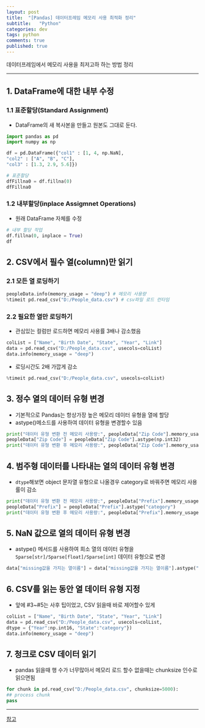 ```yaml
---
layout: post
title:  "[Pandas] 데이터프레임 메모리 사용 최적화 정리"
subtitle:   "Python"
categories: dev
tags: python
comments: true
published: true
---
```


데이터프레임에서 메모리 사용을 최저고하 하는 방법 정리

---
  
## 1. DataFrame에 대한 내부 수정
### 1.1 표준할당(Standard Assignment) 
- DataFrame의 새 복사본을 만들고 원본도 그대로 둔다.

```python
import pandas as pd
import numpy as np

df = pd.DataFrame({"col1" : [1, 4, np.NaN],
"col2" : ["A", "B", "C"],
"col3" : [1.3, 2.9, 5.6]})

# 표준할당
dfFillna0 = df.fillna(0)
dfFillna0
```
  
### 1.2 내부할당(inplace Assigmnet Operations)
- 원래 DataFrame 자체를 수정
  
```python
# 내부 할당 작업
df.fillna(0, inplace = True)
df
```
  
## 2. CSV에서 필수 열(column)만 읽기
### 2.1 모든 열 로딩하기
  
```python
peopleData.info(memory_usage = "deep") # 메모리 사용량
%timeit pd.read_csv("D:/People_data.csv") # csv파일 로드 런타임
```
  
### 2.2 필요한 열만 로딩하기
- 관심있는 컬럼만 로드하면 메모리 사용률 3배나 감소했음

```python
colList = ["Name", "Birth Date", "State", "Year", "Link"]
data = pd.read_csv("D:/People_data.csv", usecols=colList)
data.info(memory_usage = "deep")
```

- 로딩시간도 2배 가깝게 감소

```python
%timeit pd.read_csv("D:/People_data.csv", usecols=colList)
```
  

## 3. 정수 열의 데이터 유형 변경
  
- 기본적으로 Pandas는 항상가장 높은 메모리 데이터 유형을 열에 할당
- astype()메소드를 사용하여 데이터 유형을 변경할수 있음
  
```python
print("데이터 유형 변환 전 메모리 사용량:", peopleData["Zip Code"].memory_usage())
peopleData["Zip Code"] = peopleData["Zip Code"].astype(np.int32)
print("데이터 유형 변환 후 메모리 사용량:", peopleData["Zip Code"].memory_usage())
```
  
## 4. 범주형 데이터를 나타내는 열의 데이터 유형 변경
- ```dtype```해보면 object 문자열 유형으로 나올경우 category로 바꿔주면 메모리 사용률이 감소
  
```python
print("데이터 유형 변환 전 메모리 사용량:", peopleData["Prefix"].memory_usage())
peopleData["Prefix"] = peopleData["Prefix"].astype("category")
print("데이터 유형 변환 후 메모리 사용량:", peopleData["Prefix"].memory_usage())
```
  
## 5. NaN 값으로 열의 데이터 유형 변경
- astype() 메서드를 사용하여 희소 열의 데이터 유형을 ```Sparse[str]/Sparse[float]/Sparse[int]``` 데이터 유형으로 변경
  
```python
data["missing값을 가지는 열이름"] = data["missing값을 가지는 열이름"].astype("Sparse[float32]")
```
  
## 6. CSV를 읽는 동안 열 데이터 유형 지정
- 앞에 #3~#5는 사후 팁이었고, CSV 읽을때 바로 제어할수 있게
  
```python
colList = ["Name", "Birth Date", "State", "Year", "Link"]
data = pd.read_csv("D:/People_data.csv", usecols=colList,
dtype = {"Year":np.int16, "State":"category"})
data.info(memory_usage = "deep")
```
  
## 7. 청크로 CSV 데이터 읽기
- pandas 읽을때 행 수가 너무많아서 메모리 로드 할수 없을때는 chunksize 인수로 읽으면됨
  
```python
for chunk in pd.read_csv("D:/People_data.csv", chunksize=5000):
## process chunk
pass
```
  
---
[참고](https://zzinnam.tistory.com/entry/%EB%8D%B0%EC%9D%B4%ED%84%B0-%EC%B2%98%EB%A6%AC-%EC%8B%9C-%EC%95%8C%EC%95%84%EC%95%BC-%ED%95%A0-7%EA%B0%80%EC%A7%80-%EB%A9%94%EB%AA%A8%EB%A6%AC-%EC%B5%9C%EC%A0%81%ED%99%94-%EA%B8%B0%EC%88%A0)